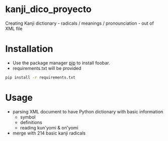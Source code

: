 # kanji_dico_proyecto
Creating Kanji dictionary - radicals / meanings / pronounciation - out of XML file

# Installation
- Use the package manager [pip](https://pip.pypa.io/en/stable/) to install foobar.
- requirements.txt will be provided

```bash
pip install -r requirements.txt
```

# Usage
- parsing XML document to have Python dictionary with basic information
	- symbol
	- definitions
	- reading kun'yomi & on'yomi
- merge with 214 basic kanji radicals